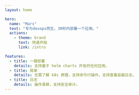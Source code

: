 ```yaml
---
layout: home

hero:
  name: "Mars"
  text: "专为devops而生，30秒内部署一个应用。"
  actions:
    - theme: brand
      text: 快速开始
      link: /intro

features:
  - title: 一键部署
    details: 支持基于 helm charts 开发的任何应用。
  - title: 简单
    details: 无需了解 k8s 原理，支持命令行操作，支持查看容器日志。
  - title: 日志
    details: 操作录屏，支持安全审计。
---
```


